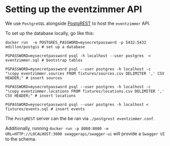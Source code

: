 # Setting up the eventzimmer API

We use `PostgreSQL` alongside [PostgREST](http://postgrest.org) to host the `eventzimmer` API.

To set up the database locally, go like this:

```
docker run  -e POSTGRES_PASSWORD=mysecretpassword -p 5432:5432 mdillon/postgis # set up a database

PGPASSWORD=mysecretpassword psql -h localhost --user postgres  < eventzimmer.sql # bootstrap tables

PGPASSWORD=mysecretpassword psql --user postgres -h localhost -c "\copy eventzimmer.sources FROM fixtures/sources.csv DELIMITER ',' CSV HEADER;" # insert sources

PGPASSWORD=mysecretpassword psql --user postgres -h localhost -c "\copy eventzimmer.locations FROM fixtures/locations.csv DELIMITER ',' CSV HEADER;" # insert locations

PGPASSWORD=mysecretpassword psql --user postgres -h localhost < fixtures/events.sql # insert events
```

The `PostgREST` server can the be ran via `./postgrest eventzimmer.conf`.

Additionally, running `docker run -p 8080:8080 -e URL=HTTP://LOCALHOST:3000 swaggerapi/swagger-ui` will provide a `Swagger UI` to the schema.
